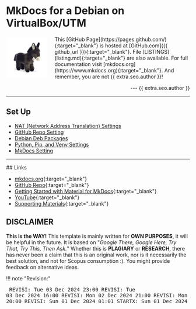 # MkDocs for a Debian on VirtualBox/UTM

<img src="img/vrtass.jpg" style="float: left; margin: 3px 20px 3px 3px; width: 110px;">
This [GitHub Page](https://pages.github.com/){:target="_blank"} is hosted at [GitHub.com]({{ github_url }}){:target="_blank"}.
File [LISTINGS](listing.md){:target="_blank"} are also available.
For full documentation visit [mkdocs.org](https://www.mkdocs.org){:target="_blank"}.
And remember, you are not {{ extra.seo.author }}!

<p style="text-align: right;">
--- {{ extra.seo.author }}
</p>
<hr>

## Set Up

* [NAT (Network Address Translation) Settings](NAT_settings.md)
* [GitHub Repo Setting](GitHub.md)
* [Debian Deb Packages](Debs.md)
* [Python, Pip, and Venv Settings](Python.md)
* [MkDocs Setting](MkDocs.md)

<hr>
## Links

* [mkdocs.org](https://www.mkdocs.org){:target="_blank"}
* [GitHub Repo](https://github.com/vrtass/tester){:target="_blank"}
* [Getting Started with Material for MkDocs](https://jameswillett.dev/getting-started-with-material-for-mkdocs/){:target="_blank"}
* [YouTube](https://youtu.be/xlABhbnNrfI){:target="_blank"}
* [Supporting Materials](https://github.com/james-willett/material-mkdocs-youtube-2024){:target="_blank"}

## DISCLAIMER
**This is the WAY!** This template is mainly written for **OWN PURPOSES**, it will be helpful in the future.
It is based on "_Google There, Google Here, Try That, Try This, Then Ask._"
Whether this is **PLAGIARY** or **RESEARCH**, 
there has never been a claim that this is an original work, 
nor is it necessarily the best solution, and not for Scopus consumption :).
You might provide feedback on alternative ideas. 

!!! note "Revision:"
    <pre>
    REVISI: Tue 03 Dec 2024 23:00
    REVISI: Tue 03 Dec 2024 16:00
    REVISI: Mon 02 Dec 2024 21:00
    REVISI: Mon 02 Dec 2024 20:00
    REVISI: Sun 01 Dec 2024 01:01
    STARTX: Sun 01 Dec 2024 01:00
    </pre>

